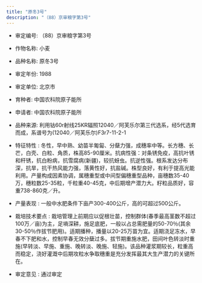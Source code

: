 ```yaml
---
title: "原冬3号"
description: "（88）京审粮字第3号"
---
```

* 审定编号:  （88）京审粮字第3号

*  作物名称:  小麦

*  品种名称:  原冬3号

*  审定年份:  1988

*  审定单位:  北京市

* 育种者:  中国农科院原子能所

*  申请者:  中国农科院原子能所

*  品种来源:  利用钴60r射线25KR辐照12040／阿芙乐尔第三代选系，经5代选育而成，系谱号为(12040／阿芙乐尔)F3r7-11-2-1

*  特征特性 : 
冬性，早中熟、幼苗半匍匐、分蘖力强，成穗率中等。长方穗、长芒，白壳、白粒、角质，株高85-90厘米。抗病性强：对条锈免疫，高抗叶锈和秆锈，抗白粉病，抗雪腐病(新疆)，较抗蚜虫。抗逆性强。根系发达分布深，抗旱，抗干热风能力强，落黄性好，抗盐碱。株型良好，有利于提高光能利用。产量构成因素协调，属穗重型或中间型偏穗重型品种，亩穗数35-40万，穗粒数25-35粒，千粒重40-45克，中后期增产潜力大。籽粒品质好，容重738-860克／升。
 
*  产量表现 : 
一般中水肥条件下亩产300-400公斤，高的可超过500公斤。

*  栽培技术要点 : 
栽培管理上前期应以促根壮苗，控制群体(春季最高茎数不超过100万／亩)为主，足墒深耕，施足底肥，一般以占总需肥量的50-70％(其余30-50％作拔节肥用)。适期播种，播量以20-25万苗为宜。适期浇足冻水，早春不下肥和水，控制早春无效分蘖过多。拔节期重施水肥，田间叶色转淡时重施(早转淡、早施、重施、晚转淡、晚施、轻施)。该品种灌浆期较长，粒重高而稳定，浇好灌溉中后期攻粒水争取穗重是充分发挥最其大生产潜力的关键所在。

*  审定意见 : 
通过审定
